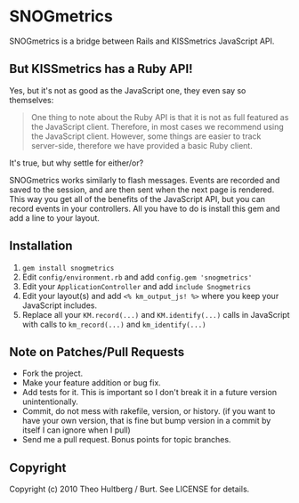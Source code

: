 # SNOGmetrics

SNOGmetrics is a bridge between Rails and KISSmetrics JavaScript API.

## But KISSmetrics has a Ruby API!

Yes, but it's not as good as the JavaScript one, they even say so themselves:

> One thing to note about the Ruby API  is that it is not as full featured as the JavaScript client. Therefore, in most cases we recommend using the JavaScript client. However, some things are easier to track server-side, therefore we have provided a basic Ruby client.

It's true, but why settle for either/or?

SNOGmetrics works similarly to flash messages. Events are recorded and saved to the session, and are then sent when the next page is rendered. This way you get all of the benefits of the JavaScript API, but you can record events in your controllers. All you have to do is install this gem and add a line to your layout.

## Installation

1. `gem install snogmetrics`
2. Edit `config/environment.rb` and add `config.gem 'snogmetrics'`
3. Edit your `ApplicationController` and add `include Snogmetrics`
4. Edit your layout(s) and add `<% km_output_js! %>` where you keep your JavaScript includes.
5. Replace all your `KM.record(...)` and `KM.identify(...)` calls in JavaScript with calls to `km_record(...)` and `km_identify(...)`

## Note on Patches/Pull Requests
 
* Fork the project.
* Make your feature addition or bug fix.
* Add tests for it. This is important so I don't break it in a
  future version unintentionally.
* Commit, do not mess with rakefile, version, or history.
  (if you want to have your own version, that is fine but bump version in a commit by itself I can ignore when I pull)
* Send me a pull request. Bonus points for topic branches.

## Copyright

Copyright (c) 2010 Theo Hultberg / Burt. See LICENSE for details.
